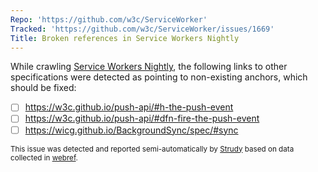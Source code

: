```yaml
---
Repo: 'https://github.com/w3c/ServiceWorker'
Tracked: 'https://github.com/w3c/ServiceWorker/issues/1669'
Title: Broken references in Service Workers Nightly
---
```


While crawling [Service Workers Nightly](https://w3c.github.io/ServiceWorker/), the following links to other specifications were detected as pointing to non-existing anchors, which should be fixed:
* [ ] https://w3c.github.io/push-api/#h-the-push-event
* [ ] https://w3c.github.io/push-api/#dfn-fire-the-push-event
* [ ] https://wicg.github.io/BackgroundSync/spec/#sync

<sub>This issue was detected and reported semi-automatically by [Strudy](https://github.com/w3c/strudy/) based on data collected in [webref](https://github.com/w3c/webref/).</sub>
